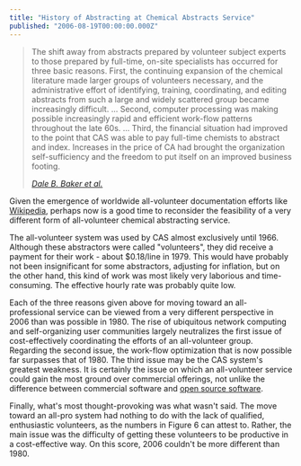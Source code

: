 ```yaml
---
title: "History of Abstracting at Chemical Abstracts Service"
published: "2006-08-19T00:00:00.000Z"
---
```


>The shift away from abstracts prepared by volunteer subject experts to those prepared by full-time, on-site specialists has occurred for three basic reasons. First, the continuing expansion of the chemical literature made larger groups of volunteers necessary, and the administrative effort of identifying, training, coordinating, and editing abstracts from such a large and widely scattered group became increasingly difficult. ...
>Second, computer processing was making possible increasingly rapid and efficient work-flow patterns throughout the late 60s. ...
>Third, the financial situation had improved to the point that CAS was able to pay full-time chemists to abstract and index. Increases in the price of CA had brought the organization self-sufficiency and the freedom to put itself on an improved business footing.
>
><cite>[Dale B. Baker et al.](http://dx.doi.org/10.1021/ci60024a001)</cite>

Given the emergence of worldwide all-volunteer documentation efforts like <a href="http://wikipedia.org/">Wikipedia</a>, perhaps now is a good time to reconsider the feasibility of a very different form of all-volunteer chemical abstracting service.

The all-volunteer system was used by CAS almost exclusively until 1966. Although these abstractors were called "volunteers", they did receive a payment for their work - about $0.18/line in 1979. This would have probably not been insignificant for some abstractors, adjusting for inflation, but on the other hand, this kind of work was most likely very laborious and time-consuming. The effective hourly rate was probably quite low.

Each of the three reasons given above for moving toward an all-professional service can be viewed from a very different perspective in 2006 than was possible in 1980. The rise of ubiquitous network computing and self-organizing user communities largely neutralizes the first issue of cost-effectively coordinating the efforts of an all-volunteer group. Regarding the second issue, the work-flow optimization that is now possible far surpasses that of 1980. The third issue  may be the CAS system's greatest weakness. It is certainly the issue on which an all-volunteer service could gain the most ground over commercial offerings, not unlike the difference between commercial software and <a href="http://www.opensource.org/">open source software</a>.

Finally, what's most thought-provoking was what wasn't said. The move toward an all-pro system had nothing to do with the lack of qualified, enthusiastic volunteers, as the numbers in Figure 6 can attest to. Rather, the main issue was the difficulty of getting these volunteers to be productive in a cost-effective way. On this score, 2006 couldn't be more different than 1980.